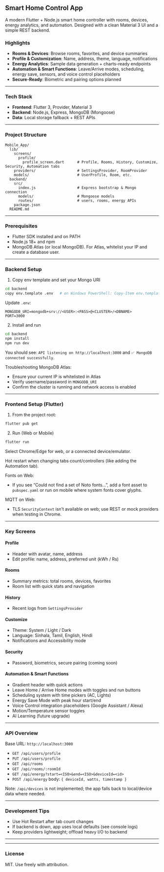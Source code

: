 ## Smart Home Control App

A modern Flutter + Node.js smart home controller with rooms, devices, energy analytics, and automation. Designed with a clean Material 3 UI and a simple REST backend.

### Highlights
- **Rooms & Devices**: Browse rooms, favorites, and device summaries
- **Profile & Customization**: Name, address, theme, language, notifications
- **Energy Analytics**: Sample data generation + charts-ready endpoints
- **Automation & Smart Functions**: Leave/Arrive modes, scheduling, energy save, sensors, and voice control placeholders
- **Secure-Ready**: Biometric and pairing options planned

---

### Tech Stack
- **Frontend**: Flutter 3, Provider, Material 3
- **Backend**: Node.js, Express, MongoDB (Mongoose)
- **Data**: Local storage fallback + REST APIs

---

### Project Structure
```text
Mobile_App/
  lib/
    screens/
      profile/
        profile_screen.dart      # Profile, Rooms, History, Customize, Security, Automation tabs
    providers/                   # SettingsProvider, RoomProvider
    models/                      # UserProfile, Room, etc.
  backend/
    src/
      index.js                   # Express bootstrap & Mongo connection
      models/                    # Mongoose models
      routes/                    # users, rooms, energy APIs
    package.json
  README.md
```

---

### Prerequisites
- Flutter SDK installed and on PATH
- Node.js 18+ and npm
- MongoDB Atlas (or local MongoDB). For Atlas, whitelist your IP and create a database user.

---

### Backend Setup
1) Copy env template and set your Mongo URI
```bash
cd backend
copy env.template .env   # on Windows PowerShell: Copy-Item env.template .env
```
Update `.env`:
```
MONGODB_URI=mongodb+srv://<USER>:<PASS>@<CLUSTER>/<DBNAME>
PORT=3000
```

2) Install and run
```bash
cd backend
npm install
npm run dev
```
You should see: `API listening on http://localhost:3000` and `✅ MongoDB connected successfully`.

Troubleshooting MongoDB Atlas:
- Ensure your current IP is whitelisted in Atlas
- Verify username/password in `MONGODB_URI`
- Confirm the cluster is running and network access is enabled

---

### Frontend Setup (Flutter)
1) From the project root:
```bash
flutter pub get
```

2) Run (Web or Mobile)
```bash
flutter run
```
Select Chrome/Edge for web, or a connected device/emulator.

Hot restart when changing tabs count/controllers (like adding the Automation tab).

Fonts on Web:
- If you see “Could not find a set of Noto fonts…”, add a font asset to `pubspec.yaml` or run on mobile where system fonts cover glyphs.

MQTT on Web:
- TLS `SecurityContext` isn’t available on web; use REST or mock providers when testing in Chrome.

---

### Key Screens
#### Profile
- Header with avatar, name, address
- Edit profile: name, address, preferred unit (kWh / Rs)

#### Rooms
- Summary metrics: total rooms, devices, favorites
- Room list with quick stats and navigation

#### History
- Recent logs from `SettingsProvider`

#### Customize
- Theme: System / Light / Dark
- Language: Sinhala, Tamil, English, Hindi
- Notifications and Accessibility mode

#### Security
- Password, biometrics, secure pairing (coming soon)

#### Automation & Smart Functions
- Gradient header with quick actions
- Leave Home / Arrive Home modes with toggles and run buttons
- Scheduling system with time pickers (AC, Lights)
- Energy Save Mode with peak hour start/end
- Voice Control integration placeholders (Google Assistant / Alexa)
- Motion/Temperature sensor toggles
- AI Learning (future upgrade)

---

### API Overview
Base URL: `http://localhost:3000`

- `GET /api/users/profile`
- `PUT /api/users/profile`
- `GET /api/rooms`
- `GET /api/rooms/:roomId`
- `GET /api/energy?start=<ISO>&end=<ISO>&deviceId=<id>`
- `POST /api/energy` body: `{ deviceId, watts, timestamp }`

Note: `/api/devices` is not implemented; the app falls back to local/device data where needed.

---

### Development Tips
- Use Hot Restart after tab count changes
- If backend is down, app uses local defaults (see console logs)
- Keep providers lightweight; offload heavy I/O to backend

---

---

### License
MIT. Use freely with attribution.